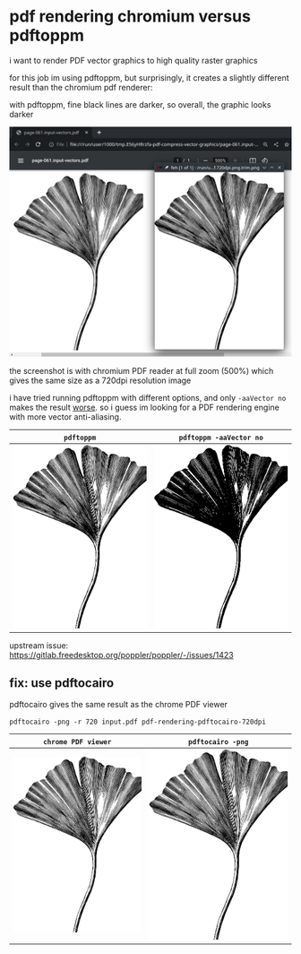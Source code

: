 # pdf rendering chromium versus pdftoppm

i want to render PDF vector graphics to high quality raster graphics

for this job im using pdftoppm, but surprisingly,
it creates a slightly different result than the chromium pdf renderer:

with pdftoppm, fine black lines are darker, so overall, the graphic looks darker

![](pdf-rendering-chromium-versus-pdftoppm-png-720dpi.png)

the screenshot is with chromium PDF reader at full zoom (500%) which gives the same size as a 720dpi resolution image

i have tried running pdftoppm with different options, and only `-aaVector no` makes the result [worse](page-061.input-vectors.pdf.720dpi.aaVector-no.png.trim.png). so i guess im looking for a PDF rendering engine with more vector anti-aliasing.

| `pdftoppm` | `pdftoppm -aaVector no` |
| ------ | ------ |
| ![](page-061.input-vectors.pdf.720dpi.png.trim.png) | ![](page-061.input-vectors.pdf.720dpi.aaVector-no.png.trim.png) |

upstream issue: https://gitlab.freedesktop.org/poppler/poppler/-/issues/1423

## fix: use pdftocairo

pdftocairo gives the same result as the chrome PDF viewer

```
pdftocairo -png -r 720 input.pdf pdf-rendering-pdftocairo-720dpi
```

| `chrome PDF viewer` | `pdftocairo -png` |
| ------ | ------ |
| ![](pdf-rendering-chromium-720dpi.png) | ![](pdf-rendering-pdftocairo-720dpi.png) |
